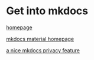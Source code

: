 # Get into mkdocs

[homepage](https://www.mkdocs.org)

[mkdocs material homepage](https://squidfunk.github.io/mkdocs-material/)

[a nice mkdocs privacy feature ](https://squidfunk.github.io/mkdocs-material/plugins/privacy/)
